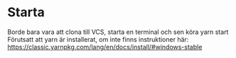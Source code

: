 # Starta

Borde bara vara att clona till VCS, starta en terminal och sen köra yarn start
Förutsatt att yarn är installerat, om inte finns instruktioner här: https://classic.yarnpkg.com/lang/en/docs/install/#windows-stable
